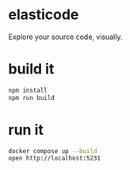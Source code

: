# elasticode
Explore your source code, visually.

# build it
```bash
npm install
npm run build
```

# run it

```bash
docker compose up --build
open http://localhost:5231
```
